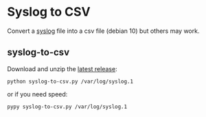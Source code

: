 # Syslog to CSV
Convert a [syslog](https://tools.ietf.org/html/rfc5424) file into a csv file (debian 10) but others may work.

## syslog-to-csv
Download and unzip the [latest release](https://github.com/gm3dmo/syslog-to-csv/releases/latest):

```
python syslog-to-csv.py /var/log/syslog.1
```
or if you need speed:

```
pypy syslog-to-csv.py /var/log/syslog.1
```
